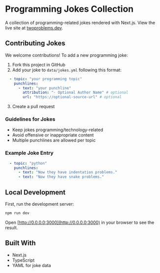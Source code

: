 
# Programming Jokes Collection

A collection of programming-related jokes rendered with Next.js. View the live site at [twoproblems.dev](https://twoproblems.dev).

## Contributing Jokes

We welcome contributions! To add a new programming joke:

1. Fork this project in GitHub
2. Add your joke to `data/jokes.yml` following this format:
```yaml
  - topic: "your programming topic"
    punchlines:
      - text: "your punchline"
        attribution: "- Optional Author Name" # optional
        url: "https://optional-source-url" # optional
```
3. Create a pull request

### Guidelines for Jokes

- Keep jokes programming/technology-related
- Avoid offensive or inappropriate content
- Multiple punchlines are allowed per topic

### Example Joke Entry
```yaml
  - topic: "python"
    punchlines:
      - text: "Now they have indentation problems."
      - text: "Now they have snake problems."
```

## Local Development

First, run the development server:

```bash
npm run dev
```

Open [http://0.0.0.0:3000](http://0.0.0.0:3000) in your browser to see the result.

## Built With

- Next.js
- TypeScript
- YAML for joke data
